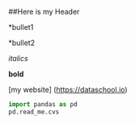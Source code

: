 ##Here is my Header

*bullet1

*bullet2


*italics*

**bold**

[my website] (https://dataschool.io)

``` python
import pandas as pd
pd.read_me.cvs
```

